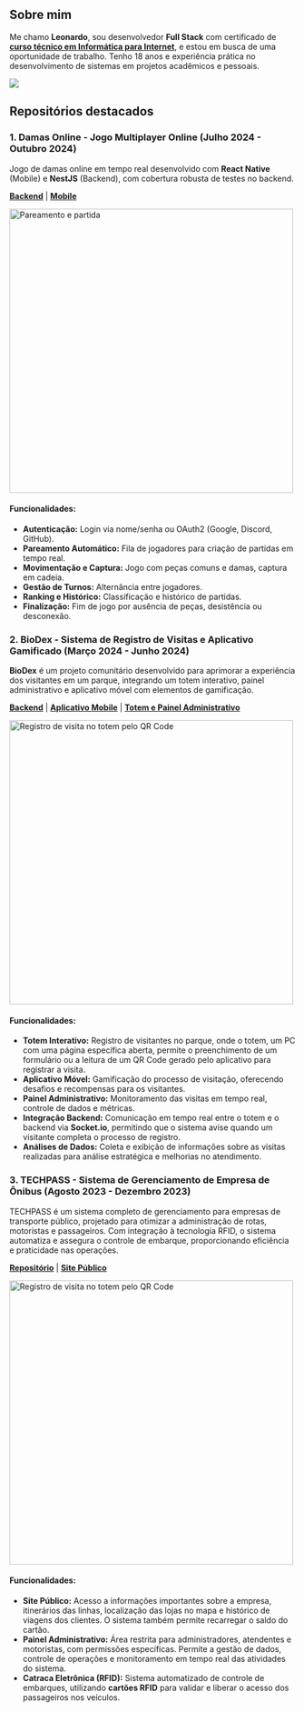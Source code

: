 ## Sobre mim

Me chamo **Leonardo**, sou desenvolvedor **Full Stack** com certificado de [**curso técnico em Informática para Internet**](https://www.ifspcaraguatatuba.edu.br/cursos/tecnico/tecnico-em-informatica-para-internet), e estou em busca de uma oportunidade de trabalho. Tenho 18 anos e experiência prática no desenvolvimento de sistemas em projetos acadêmicos e pessoais.

<a href="https://github.com/6aleatorio6" align="left">
    <img src="https://github-readme-stats.vercel.app/api/top-langs/?username=6aleatorio6&hide=java,html,tex&title_color=ffffff&text_color=c9cacc&icon_color=2bbc8a&bg_color=1d1f21&langs_count=3" />
</a>


## Repositórios destacados

### 1. **Damas Online** - Jogo Multiplayer Online (Julho 2024 - Outubro 2024)

Jogo de damas online em tempo real desenvolvido com **React Native** (Mobile) e **NestJS** (Backend), com cobertura robusta de testes no backend.

**[Backend](https://github.com/6aleatorio6/damas-online_backend)** | **[Mobile](https://github.com/6aleatorio6/damas-online_app)**

<img width="500" src="https://gist.githubusercontent.com/6aleatorio6/ed8cc379ee1ad319cca1dd8604f006de/raw/7258f0b052824b803a8265bd2f57ffefeedbba81/pareamentoEjogo.gif" alt="Pareamento e partida">

#### Funcionalidades:
- **Autenticação:** Login via nome/senha ou OAuth2 (Google, Discord, GitHub).
- **Pareamento Automático:** Fila de jogadores para criação de partidas em tempo real.
- **Movimentação e Captura:** Jogo com peças comuns e damas, captura em cadeia.
- **Gestão de Turnos:** Alternância entre jogadores.
- **Ranking e Histórico:** Classificação e histórico de partidas.
- **Finalização:** Fim de jogo por ausência de peças, desistência ou desconexão.



### 2. **BioDex** - Sistema de Registro de Visitas e Aplicativo Gamificado (Março 2024 - Junho 2024)

**BioDex** é um projeto comunitário desenvolvido para aprimorar a experiência dos visitantes em um parque, integrando um totem interativo, painel administrativo e aplicativo móvel com elementos de gamificação.

**[Backend](https://github.com/6aleatorio6/pj3-backend)** | **[Aplicativo Mobile](https://github.com/Programadorwolrd/pj3-Aplicativo-Municipal)** | **[Totem e Painel Administrativo](https://github.com/lorislolo/pi-3sem)**

<img width="500" src="https://gist.githubusercontent.com/6aleatorio6/b7667f910d555388c0ef02588b38ec65/raw/b7c0e2854dcd4a82637949a0c02ea62160d8c1af/qrcode_ambos.gif" alt="Registro de visita no totem pelo QR Code">

#### Funcionalidades:
- **Totem Interativo:** Registro de visitantes no parque, onde o totem, um PC com uma página específica aberta, permite o preenchimento de um formulário ou a leitura de um QR Code gerado pelo aplicativo para registrar a visita.
- **Aplicativo Móvel:** Gamificação do processo de visitação, oferecendo desafios e recompensas para os visitantes.
- **Painel Administrativo:** Monitoramento das visitas em tempo real, controle de dados e métricas.
- **Integração Backend:** Comunicação em tempo real entre o totem e o backend via **Socket.io**, permitindo que o sistema avise quando um visitante completa o processo de registro.
- **Análises de Dados:** Coleta e exibição de informações sobre as visitas realizadas para análise estratégica e melhorias no atendimento.

### 3. **TECHPASS** - Sistema de Gerenciamento de Empresa de Ônibus (Agosto 2023 - Dezembro 2023)

TECHPASS é um sistema completo de gerenciamento para empresas de transporte público, projetado para otimizar a administração de rotas, motoristas e passageiros. Com integração à tecnologia RFID, o sistema automatiza e assegura o controle de embarque, proporcionando eficiência e praticidade nas operações.

**[Repositório](https://github.com/flavioifsp/Pj2-G10-TechPass)** | **[Site Público](URL_DO_SITE)**

<img width="500" src="https://gist.githubusercontent.com/6aleatorio6/0cef2af7cab5eff1fd4bc2c6ca6ed174/raw/f1d04d06aa45993716e3fafea68511fcc80f9d0b/adm_motorista-catraca.gif" alt="Registro de visita no totem pelo QR Code">

#### Funcionalidades:
- **Site Público:** Acesso a informações importantes sobre a empresa, itinerários das linhas, localização das lojas no mapa e histórico de viagens dos clientes. O sistema também permite recarregar o saldo do cartão.
- **Painel Administrativo:** Área restrita para administradores, atendentes e motoristas, com permissões específicas. Permite a gestão de dados, controle de operações e monitoramento em tempo real das atividades do sistema.
- **Catraca Eletrônica (RFID):** Sistema automatizado de controle de embarques, utilizando **cartões RFID** para validar e liberar o acesso dos passageiros nos veículos.
